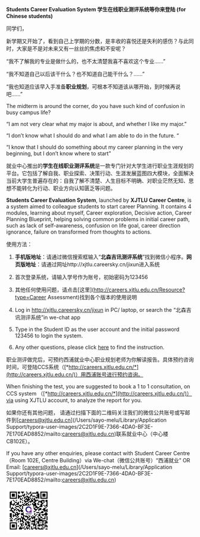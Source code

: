 **Students Career Evaluation System 学生在线职业测评系统等你来登陆 (****for Chinese students****)**

 

同学们，

新学期又开始了，看到自己上学期的分数，是丰收的喜悦还是失利的感伤？与此同时，大家是不是对未来又有一丝丝的焦虑和不安呢？

“我不了解我的专业是做什么的，也不太清楚我喜不喜欢这个专业……”

“我不知道自己以后该干什么？也不知道自己能干什么？……”

“我也知道应该早入手准备**职业规划**，可根本不知道该从哪开始，到时候再说吧……”

The midterm is around the corner, do you have such kind of confusion in busy campus life?

“I am not very clear what my major is about, and whether I like my major.”

“I don’t know what I should do and what I am able to do in the future. “

“I know that I should do something about my career planning in the very beginning, but I don’t know where to start”

 

就业中心推出的**学生在线职业测评系统**是一款专门针对大学生进行职业生涯规划的平台。它包括了解自我、职业探索、决策行动、生涯发展蓝图四大模块，全面解决当前大学生普遍存在的：自我了解不清楚、人生目标不明确、对职业茫然无知、思想不能转化为行动、职业方向认知匮乏等问题。

**Students Career Evaluation System**, launched by **XJTLU Career Centre**, is a system aimed to colleague students to start career Planning. It contains 4 modules, learning about myself, Career exploration, Decisive action, Career Planning Blueprint, helping solving common problems in initial career path, such as lack of self-awareness, confusion on life goal, career direction ignorance, failure on transformed from thoughts to actions.

 

使用方法：

1. **手机版地址**：请通过微信搜索框输入“**北森吉讯测评系统**”找到微信小程序。**网页版地址**：请通过网址http://xjtlu.careersky.cn/jixun进入系统
2. 首次登录系统，请输入学号作为账号，初始密码为123456
3. 其他任何使用问题，请点击[这里](http://careers.xjtlu.edu.cn/Resource?type=Career Assessment)找到各个版本的使用说明

1. Log in http://xjtlu.careersky.cn/jixun in PC/ laptop, or search the “北森吉讯测评系统”in we-chat app
2. Type in the Student ID as the user account and the initial password 123456 to login the system.
3. Any other questions, please click [here](http://careers.xjtlu.edu.cn/Resource/Home/Detail?ID=12) to find the instruction.

职业测评做完后，可预约西浦就业中心职业规划老师为你解读报告。具体预约咨询时间，可登陆CCS系统（[*http://careers.xjtlu.edu.cn/*](http://careers.xjtlu.edu.cn/)）用西浦账号进行预约咨询。

When finishing the test, you are suggested to book a 1 to 1 consultation, on CCS system （[*http://careers.xjtlu.edu.cn/*](http://careers.xjtlu.edu.cn/)）via using XJTLU account, to analyze the report for you.

如果你还有其他问题， 请通过扫描下面的二维码关注我们的微信公共账号或写邮件到[careers@xjtlu.edu.cn](/Users/sayo-melu/Library/Application Support/typora-user-images/2C2D1F9E-7366-4DA0-BF3E-7E170EAD8852/mailto:careers@xjtlu.edu.cn)联系就业中心（中心楼CB102E）。

If you have any other enquiries, please contact with Student Career Centre （Room 102E, Centre Building）via We-chat（微信公共账号）“西浦就业” OR Email: [careers@xjtlu.edu.cn](/Users/sayo-melu/Library/Application Support/typora-user-images/2C2D1F9E-7366-4DA0-BF3E-7E170EAD8852/mailto:careers@xjtlu.edu.cn)

![career service wechat](../asset/image/career-service-wechat.png)